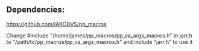 ## Dependencies:
<https://github.com/IAKOBVS/pp_macros>

Change #include "/home/james/pp_macros/pp_va_args_macros.h" in jarr.h to "/path/to/pp_macros/pp_va_args_macros.h"
and include "jarr.h" to use it
